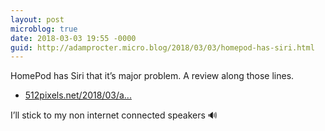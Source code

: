 ```yaml
---
layout: post
microblog: true
date: 2018-03-03 19:55 -0000
guid: http://adamprocter.micro.blog/2018/03/03/homepod-has-siri.html
---
```

HomePod has Siri that it’s major problem. A review along those lines. 

- [512pixels.net/2018/03/a...](https://512pixels.net/2018/03/a-homepod-intervention/)

I’ll stick to my non internet connected speakers 🔊 
